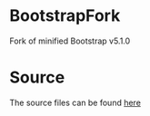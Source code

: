 # BootstrapFork
Fork of minified Bootstrap v5.1.0

# Source
The source files can be found [here](https://github.com/twbs/bootstrap/tree/v5.1.0)
